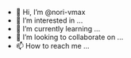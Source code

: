 - 👋 Hi, I’m @nori-vmax
- 👀 I’m interested in ...
- 🌱 I’m currently learning ...
- 💞️ I’m looking to collaborate on ...
- 📫 How to reach me ...

<!---
nori-vmax/nori-vmax is a ✨ special ✨ repository because its `README.md` (this file) appears on your GitHub profile.
You can click the Preview link to take a look at your changes.
--->
